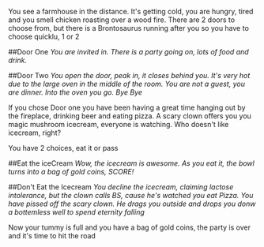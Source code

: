 You see a farmhouse in the distance. It's getting cold, you are hungry, tired and you smell chicken roasting over a wood fire. There are 2 doors to choose from, but there is a Brontosaurus running after you so you have to choose quicklu, 1 or 2

##Door One
*You are invited in. There is a party going on, lots of food and drink.*

##Door Two
*You open the door, peak in, it closes behind you. It's very hot due to the large oven in the middle of the room. You are not a guest, you are dinner. Into the oven you go. Bye Bye*


If you chose Door one you have been having a great time hanging out by the fireplace, drinking beer and eating pizza. A scary clown offers you you  magic mushroom icecream, everyone is watching. Who doesn't like icecream, right? 

You have 2 choices, eat it or pass

##Eat the iceCream
*Wow, the icecream is awesome. As you eat it, the bowl turns into a bag of gold coins, SCORE!*

##Don't Eat the Icecream
*You decline the icecream, claiming lactose intolerance, but the clown calls BS, cause he's watched you eat Pizza. You have pissed off the scary clown. He drags you outside and drops you donw a bottemless well to spend eternity falling*


Now your tummy is full and you have a bag of gold coins, the party is over and it's time to hit the road


